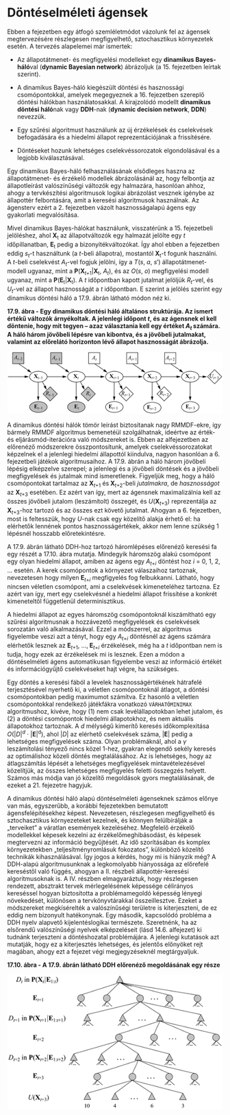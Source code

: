 <?xml version="1.0" encoding="UTF-8" standalone="no"?>
<!DOCTYPE html PUBLIC "-//W3C//DTD XHTML 1.1//EN" "http://www.w3.org/TR/xhtml11/DTD/xhtml11.dtd">
<html xmlns="http://www.w3.org/1999/xhtml"><head><meta name="generator" content="DocBook XSL Stylesheets V1.76.1"/></head><body><div class="section" title="Döntéselméleti ágensek"><div class="titlepage"><div><div><h1 class="title"><a id="id716685"/>Döntéselméleti ágensek</h1></div></div></div><p>Ebben a fejezetben egy átfogó szemléletmódot vázolunk fel az ágensek megtervezésére részlegesen megfigyelhető, sztochasztikus környezetek esetén. A tervezés alapelemei már ismertek:</p><div class="itemizedlist"><ul class="itemizedlist"><li class="listitem"><p>Az állapotátmenet- és megfigyelési modelleket egy <span class="strong"><strong>dinamikus Bayes-háló</strong></span>val (<span class="strong"><strong>dynamic Bayesian network</strong></span>) ábrázoljuk (a 15. fejezetben leírtak szerint).</p></li><li class="listitem"><p>A dinamikus Bayes-háló kiegészült döntési és hasznossági csomópontokkal, amelyek megegyeznek a 16. fejezetben szereplő döntési hálókban használatosakkal. A kirajzolódó modellt <span class="strong"><strong>dinamikus döntési háló</strong></span>nak vagy <span class="strong"><strong>DDH</strong></span>-nak (<span class="strong"><strong>dynamic decision network</strong></span>, <span class="strong"><strong>DDN</strong></span>) nevezzük.</p></li><li class="listitem"><p>Egy szűrési algoritmust használunk az új érzékelések és cselekvések befogadására és a hiedelmi állapot reprezentációjának a frissítésére.</p></li><li class="listitem"><p>Döntéseket hozunk lehetséges cselekvéssorozatok elgondolásával és a legjobb kiválasztásával.</p></li></ul></div><p>Egy dinamikus Bayes-háló felhasználásának elsődleges haszna az állapotátmenet- és érzékelő modellek ábrázolásánál az, hogy felbontja az állapotleírást valószínűségi változók egy halmazára, hasonlóan ahhoz, ahogy a tervkészítési algoritmusok logikai ábrázolást vesznek igénybe az állapottér felbontására, amit a keresési algoritmusok használnak. Az ágensterv ezért a 2. fejezetben vázolt hasznosságalapú ágens egy gyakorlati megvalósítása.</p><p>Mivel dinamikus Bayes-hálókat használunk, visszatérünk a 15. fejezetbeli jelöléshez, ahol <span class="strong"><strong>X</strong></span><sub>t</sub> az állapotváltozók egy halmazát jelölte egy <span class="emphasis"><em>t</em></span> időpillanatban, <span class="strong"><strong>E</strong></span><sub>t</sub> pedig a bizonyítékváltozókat. Így ahol ebben a fejezetben eddig <span class="emphasis"><em>s<sub>t</sub></em></span>-t használtunk (a <span class="emphasis"><em>t</em></span>-beli állapotra), mostantól <span class="strong"><strong>X</strong></span><sub>t</sub>-t fogunk használni. A <span class="emphasis"><em>t</em></span>-beli cselekvést <span class="emphasis"><em>A<sub>t</sub></em></span>-vel fogjuk jelölni, így a <span class="emphasis"><em>T</em></span>(<span class="emphasis"><em>s</em></span>,<span class="emphasis"><em> a</em></span>,<span class="emphasis"><em> s</em></span>′) állapotátmenet-modell ugyanaz, mint a <span class="strong"><strong>P</strong></span>(<span class="strong"><strong>X</strong></span><sub><span class="emphasis"><em>t+</em></span>1</sub>|<span class="strong"><strong>X</strong></span><sub>t</sub>, <span class="emphasis"><em>A<sub>t</sub></em></span>), és az <span class="emphasis"><em>O</em></span>(<span class="emphasis"><em>s</em></span>,<span class="emphasis"><em> o</em></span>) megfigyelési modell ugyanaz, mint a <span class="strong"><strong>P</strong></span>(<span class="strong"><strong>E</strong></span><sub>t</sub>|<span class="strong"><strong>X</strong></span><sub>t</sub>). A <span class="emphasis"><em>t</em></span> időpontban kapott jutalmat jelöljük <span class="emphasis"><em>R<sub>t</sub></em></span>-vel, és <span class="emphasis"><em>U<sub>t</sub></em></span>-vel az állapot hasznosságát a <span class="emphasis"><em>t</em></span> időpontban. E szerint a jelölés szerint egy dinamikus döntési háló a 17.9. ábrán látható módon néz ki.</p><div class="figure"><a id="id716881"/><p class="title"><strong>17.9. ábra - Egy dinamikus döntési háló általános struktúrája. Az ismert értékű változók árnyékoltak. A jelenlegi időpont <span class="emphasis"><em>t</em></span>, és az ágensnek el kell döntenie, hogy mit tegyen – azaz választania kell egy értéket <span class="emphasis"><em>A</em></span><sub><span class="emphasis"><em>t</em></span> </sub>számára. A háló három jövőbeli lépésre van kibontva, és a jövőbeli jutalmakat, valamint az előrelátó horizonton lévő állapot hasznosságát ábrázolja.</strong></p><div class="figure-contents"><div class="mediaobject"><img src="kepek/17-09.png" alt="Egy dinamikus döntési háló általános struktúrája. Az ismert értékű változók árnyékoltak. A jelenlegi időpont t, és az ágensnek el kell döntenie, hogy mit tegyen – azaz választania kell egy értéket At számára. A háló három jövőbeli lépésre van kibontva, és a jövőbeli jutalmakat, valamint az előrelátó horizonton lévő állapot hasznosságát ábrázolja."/></div></div></div><p>A dinamikus döntési hálók tömör leírást biztosítanak nagy RMMDF-ekre, így bármely RMMDF algoritmus bemenetéül szolgálhatnak, ideértve az érték- és eljárásmód-iterációra való módszereket is. Ebben az alfejezetben az előrenéző módszerekre összpontosítunk, amelyek cselekvéssorozatokat képzelnek el a jelenlegi hiedelmi állapottól kiindulva, nagyon hasonlóan a 6. fejezetbeli játékok algoritmusaihoz. A 17.9. ábrán a háló három jövőbeli lépésig elképzelve szerepel; a jelenlegi és a jövőbeli döntések és a jövőbeli megfigyelések és jutalmak mind ismeretlenek. Figyeljük meg, hogy a háló csomópontokat tartalmaz az <span class="strong"><strong>X</strong></span><sub><span class="emphasis"><em>t</em></span>+1</sub> és<span class="strong"><strong> X</strong></span><sub><span class="emphasis"><em>t</em></span>+2</sub>-beli <span class="emphasis"><em>jutalmakra</em></span>, de <span class="emphasis"><em>hasznosságot</em></span> az <span class="strong"><strong>X</strong></span><sub><span class="emphasis"><em>t</em></span>+3</sub> esetében. Ez azért van így, mert az ágensnek maximalizálnia kell az összes jövőbeli jutalom (leszámítolt) összegét, és <span class="emphasis"><em>U</em></span>(<span class="strong"><strong>X</strong></span><sub><span class="emphasis"><em>t</em></span>+3</sub>) reprezentálja az <span class="strong"><strong>X</strong></span><sub><span class="emphasis"><em>t</em></span>+3</sub>-hoz tartozó és az összes ezt követő jutalmat. Ahogyan a 6. fejezetben, most is feltesszük, hogy <span class="emphasis"><em>U</em></span>-nak csak egy közelítő alakja érhető el: ha elérhetők lennének pontos hasznosságértékek, akkor nem lenne szükség 1 lépésnél hosszabb előretekintésre.</p><p>A 17.9. ábrán látható DDH-hoz tartozó háromlépéses előrenéző keresési fa egy részét a 17.10. ábra mutatja. Mindegyik háromszög alakú csomópont egy olyan hiedelmi állapot, amiben az ágens egy <span class="emphasis"><em>A</em></span><sub><span class="emphasis"><em>t</em></span>+<span class="emphasis"><em>i</em></span></sub> döntést hoz <span class="emphasis"><em>i</em></span> = 0, 1, 2, ... esetén. A kerek csomópontok a környezet válaszaihoz tartoznak, nevezetesen hogy milyen <span class="strong"><strong>E</strong></span><sub><span class="emphasis"><em>t</em></span>+<span class="emphasis"><em>i</em></span></sub> megfigyelés fog felbukkanni. Látható, hogy nincsen véletlen csomópont, ami a cselekvések kimeneteléhez tartozna. Ez azért van így, mert egy cselekvésnél a hiedelmi állapot frissítése a konkrét kimeneteltől függetlenül determinisztikus.</p><p>A hiedelmi állapot az egyes háromszög csomópontoknál kiszámítható egy szűrési algoritmusnak a hozzávezető megfigyelések és cselekvések sorozatán való alkalmazásával. Ezzel a módszerrel, az algoritmus figyelembe veszi azt a tényt, hogy egy <span class="emphasis"><em>A</em></span><sub><span class="emphasis"><em>t</em></span>+<span class="emphasis"><em>i</em></span></sub> döntésnél az ágens számára elérhetők lesznek az <span class="strong"><strong>E</strong></span><sub><span class="emphasis"><em>t</em></span>+1</sub>, ...,<span class="strong"><strong> E</strong></span><sub><span class="emphasis"><em>t</em></span>+<span class="emphasis"><em>i</em></span></sub> érzékelések, még ha a <span class="emphasis"><em>t</em></span> időpontban nem is tudja, hogy ezek az érzékelések mi is lesznek. Ezen a módon a döntéselméleti ágens automatikusan figyelembe veszi az információ értékét és információgyűjtő cselekvéseket hajt végre, ha szükséges.</p><p>Egy döntés a keresési fából a levelek hasznosságértékének hátrafelé terjesztésével nyerhető ki, a véletlen csomópontoknál átlagot, a döntési csomópontokban pedig maximumot számítva. Ez hasonló a véletlen csomópontokkal rendelkező játékfákra vonatkozó <code class="code">VÁRHATÓMINIMAX</code> algoritmushoz, kivéve, hogy (1) nem csak levélállapotokban lehet jutalom, és (2) a döntési csomópontok hiedelmi állapotokhoz, és nem aktuális állapotokhoz tartoznak. A <span class="emphasis"><em>d</em></span> mélységű kimerítő keresés időkomplexitása <span class="emphasis"><em>O</em></span>(|<span class="emphasis"><em>D</em></span>|<span class="emphasis"><em><sup>d</sup> </em></span>· |<span class="strong"><strong>E</strong></span>|<sup>d</sup>), ahol |<span class="emphasis"><em>D</em></span>| az elérhető cselekvések száma, |<span class="strong"><strong>E</strong></span>| pedig a lehetséges megfigyelések száma. Olyan problémáknál, ahol a <span class="emphasis"><em>γ</em></span> leszámítolási tényező nincs közel 1-hez, gyakran elegendő sekély keresés az optimálishoz közeli döntés megtalálásához. Az is lehetséges, hogy az átlagszámítás lépését a lehetséges megfigyelések mintavételezésével közelítjük, az összes lehetséges megfigyelés feletti összegzés helyett. Számos más módja van jó közelítő megoldások gyors megtalálásának, de ezeket a 21. fejezetre hagyjuk.</p><p>A dinamikus döntési háló alapú döntéselméleti ágenseknek számos előnye van más, egyszerűbb, a korábbi fejezetekben bemutatott ágensfelépítésekhez képest. Nevezetesen, részlegesen megfigyelhető és sztochasztikus környezeteket kezelnek, és könnyen felülbírálják a „terveiket” a váratlan események kezeléséhez. Megfelelő érzékelő modellekkel képesek kezelni az érzékelőmeghibásodást, és képesek megtervezni az információ begyűjtését. Az idő szorításában és komplex környezetekben „teljesítményromlásuk fokozatos”, különböző közelítő technikák kihasználásával. Így jogos a kérdés, hogy mi is hiányzik még? A DDH-alapú algoritmusunknak a legkomolyabb hiányossága az előrefelé kereséstől való függés, ahogyan a II. részbeli állapottér-keresési algoritmusoknak is. A IV. részben elmagyaráztuk, hogy részlegesen rendezett, absztrakt tervek mérlegelésének képessége célirányos kereséssel hogyan biztosította a problémamegoldó képesség lényegi növekedését, különösen a tervkönyvtárakkal összeillesztve. Ezeket a módszereket megkísérelték a valószínűségi területre is kiterjeszteni, de ez eddig nem bizonyult hatékonynak. Egy második, kapcsolódó probléma a DDH nyelv alapvető kijelentéslogikai természete. Szeretnénk, ha az elsőrendű valószínűségi nyelvek elképzeléseit (lásd 14.6. alfejezet) ki tudnánk terjeszteni a döntéshozatal problémájára. A jelenlegi kutatások azt mutatják, hogy ez a kiterjesztés lehetséges, és jelentős előnyöket rejt magában, ahogy ezt a fejezet végi megjegyzéseknél megtárgyaljuk.</p><div class="figure"><a id="id717080"/><p class="title"><strong>17.10. ábra - A 17.9. ábrán látható DDH előrenéző megoldásának egy része</strong></p><div class="figure-contents"><div class="mediaobject"><img src="kepek/17-10.png" alt="A 17.9. ábrán látható DDH előrenéző megoldásának egy része"/></div></div></div></div></body></html>
